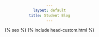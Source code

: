 ```yaml
---
layout: default
title: Student Blog
---
```



<head>
    <meta charset="UTF-8">
    {% seo %}
    <meta name="viewport" content="width=device-width, initial-scale=1">
    <meta name="theme-color" content="#157878">
    <meta name="apple-mobile-web-app-status-bar-style" content="black-translucent">
    <link rel="stylesheet" href="{{ '/assets/css/style.css?v=' | append: site.github.build_revision | relative_url }}">
    {% include head-custom.html %}
    <style>
        body {
            text-align: center;
        }

        .container {
            display: inline-block;
            text-align: left; /* Reset text-align for the content inside the container */
        }
                .header {
            display: flex;
            justify-content: space-between;
            align-items: center;
            padding: 10px 20px;
            background: #fff;
            box-shadow: 0 2px 4px rgba(0,0,0,0.1);
        }

        .header-left {
            font-size: 0.9em;
            color: #666;
        }

        .header-right a {
            margin-left: 20px;
            text-decoration: none;
            color: #333;
            font-weight: bold;
        }

    </style>
<body>
<div class="header">
    <div class="header-left">
        CompSci Blogs
        <br>
        August 2023 to June 2024
    </div>
    <div class="header-right">
        <a href="/brawlhalla/login">Log In</a>  <a href="/brawlhalla/signup">Sign Up</a>
        <a href="/brawlhalla/profile" class="profile-button">View your Profile</a>
        <a href="/brawlhalla/todo" class="Task Manager">Lebron's Task Manager</a>
        <a href="/brawlhalla/leGambler" class="Task Manager">LeGambler</a>
        <a href="/brawlhalla/finalplanning" class="Task Manager">Future Plans</a>
    </div>
</div>
<a href="https://jaydenchen17.github.io/brawlhalla//LEBRONpredicter" class="button">
        <img src="images/lebronandwade.webp" alt="LeBron and Wade">
    </a>
</body>

</head>

